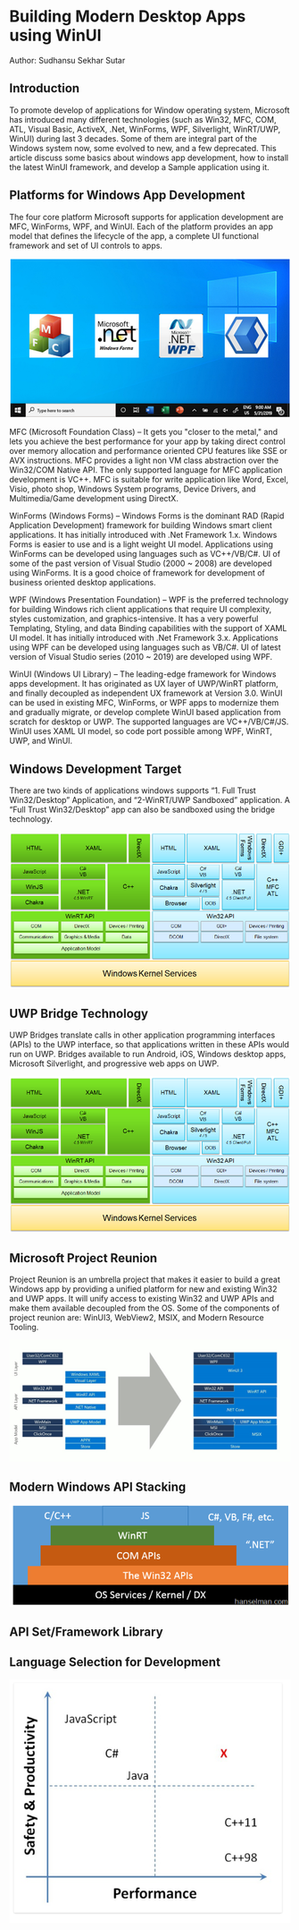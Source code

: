 # Building Modern Desktop Apps using WinUI
Author: Sudhansu Sekhar Sutar

## Introduction
To promote develop of applications for Window operating system, Microsoft has introduced many different technologies (such as Win32, MFC, COM, ATL, Visual Basic, ActiveX, .Net, WinForms, WPF, Silverlight, WinRT/UWP, WinUI) during last 3 decades. Some of them are integral part of the Windows system now, some evolved to new, and a few deprecated. This article discuss some basics about windows app development, how to install the latest WinUI framework, and develop a Sample application using it.

## Platforms for Windows App Development
The four core platform Microsoft supports for application development are MFC, WinForms, WPF, and WinUI. Each of the platform provides an app model that defines the lifecycle of the app, a complete UI functional framework and set of UI controls to apps. 

![alt text](../Images/Win_Dev_Platform.png)

MFC (Microsoft Foundation Class) – It gets you "closer to the metal," and lets you achieve the best performance for your app by taking direct control over memory allocation and performance oriented CPU features like SSE or AVX instructions. MFC provides a light non VM class abstraction over the Win32/COM Native API. The only supported language for MFC application development is VC++. MFC is suitable for write application like Word, Excel, Visio, photo shop, Windows System programs, Device Drivers, and Multimedia/Game development using DirectX.

WinForms (Windows Forms) – Windows Forms is the dominant RAD (Rapid Application Development) framework for building Windows smart client applications. It has initially introduced with .Net Framework 1.x. Windows Forms is easier to use and is a light weight UI model. Applications using WinForms can be developed using languages such as VC++/VB/C#. UI of some of the past version of Visual Studio (2000 ~ 2008) are developed using WinForms. It is a good choice of framework for development of business oriented desktop applications.

WPF (Windows Presentation Foundation) – WPF is the preferred technology for building Windows rich client applications that require UI complexity, styles customization, and graphics-intensive. It has a very powerful Templating, Styling, and data Binding capabilities with the support of XAML UI model. It has initially introduced with .Net Framework 3.x. Applications using WPF can be developed using languages such as VB/C#. UI of latest version of Visual Studio series (2010 ~ 2019) are developed using WPF.

WinUI (Windows UI Library) – The leading-edge framework for Windows apps development. It has originated as UX layer of UWP/WinRT platform, and finally decoupled as independent UX framework at Version 3.0. WinUI can be used in existing MFC, WinForms, or WPF apps to modernize them and gradually migrate, or develop complete WinUI based application from scratch for desktop or UWP. The supported languages are VC++/VB/C#/JS. WinUI uses XAML UI model, so code port possible among WPF, WinRT, UWP, and WinUI.

## Windows Development Target
There are two kinds of applications windows supports “1. Full Trust Win32/Desktop” Application, and “2-WinRT/UWP Sandboxed” application. A “Full Trust Win32/Desktop” app can also be sandboxed using the bridge technology.

![alt text](../Images/Dev_Platform_Diagram.png)
 
## UWP Bridge Technology
UWP Bridges translate calls in other application programming interfaces (APIs) to the UWP interface, so that applications written in these APIs would run on UWP. Bridges available to run Android, iOS, Windows desktop apps, Microsoft Silverlight, and progressive web apps on UWP.

![alt text](../Images/Dev_Platform_Diagram.png)

## Microsoft Project Reunion
Project Reunion is an umbrella project that makes it easier to build a great Windows app by providing a unified platform for new and existing Win32 and UWP apps. It will unify access to existing Win32 and UWP APIs and make them available decoupled from the OS. Some of the components of project reunion are: WinUI3, WebView2, MSIX, and Modern Resource Tooling.

![alt text](../Images/Evolving_Windows_Platform.jpg)

## Modern Windows API Stacking

![alt text](../Images/How_to_call_WinRT_API.png)

## API Set/Framework Library

## Language Selection for Development

![alt text](../Images/X_marks_the_targeted_M_spot.png)
